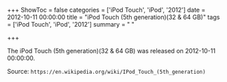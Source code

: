 +++
ShowToc = false
categories = ['iPod Touch', 'iPod', '2012']
date = 2012-10-11 00:00:00
title = "iPod Touch (5th generation)(32 & 64 GB)"
tags = ['iPod Touch', 'iPod', '2012']
summary = " "

+++

The iPod Touch (5th generation)(32 & 64 GB) was released on 2012-10-11 00:00:00.

Source: `https://en.wikipedia.org/wiki/IPod_Touch_(5th_generation)`


